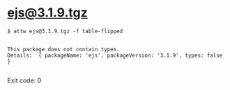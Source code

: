 # ejs@3.1.9.tgz

```
$ attw ejs@3.1.9.tgz -f table-flipped


This package does not contain types.
Details:  { packageName: 'ejs', packageVersion: '3.1.9', types: false }


```

Exit code: 0